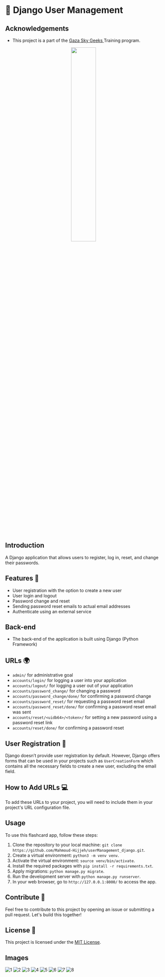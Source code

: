 # 🚀 Django User Management 

## Acknowledgements
- This project is a part of the [Gaza Sky Geeks ](https://gazaskygeeks.com/) Training program.
<p align="center">
<img src="https://gazaskygeeks.com/wp-content/uploads/2020/05/gsg-website-logo-colored-280-50.png" width="40%">
</p>

## Introduction
A Django application that allows users to register, log in, reset, and change their passwords. 

## Features 📌
- User registration with the option to create a new user
- User login and logout 
- Password change and reset 
- Sending password reset emails to actual email addresses 
- Authenticate using an external service 

## Back-end
- The back-end of the application is built using Django (Python Framework)

## URLs 🌍
- `admin/` for administrative goal
- `accounts/login/` for logging a user into your application 
- `accounts/logout/` for logging a user out of your application
- `accounts/password_change/` for changing a password 
- `accounts/password_change/done/` for confirming a password change 
- `accounts/password_reset/` for requesting a password reset email 
- `accounts/password_reset/done/` for confirming a password reset email was sent
- `accounts/reset/<uidb64>/<token>/` for setting a new password using a password reset link
- `accounts/reset/done/` for confirming a password reset 

## User Registration 📝
Django doesn’t provide user registration by default. However, Django offers forms that can be used in your projects such as `UserCreationForm` which contains all the necessary fields to create a new user, excluding the email field. 

## How to Add URLs 💻
To add these URLs to your project, you will need to include them in your project's URL configuration file. 

## Usage

To use this flashcard app, follow these steps:

1. Clone the repository to your local machine: 
`git clone https://github.com/Mahmoud-Hijjeh/userManagement_django.git`.
2. Create a virtual environment: `python3 -m venv venv`.
3. Activate the virtual environment: `source venv/bin/activate`.
4. Install the required packages with `pip install -r requirements.txt`.
5. Apply migrations: `python manage.py migrate`.
6. Run the development server with `python manage.py runserver`.
7. In your web browser, go to `http://127.0.0.1:8000/` to access the app.

## Contribute 🤝
Feel free to contribute to this project by opening an issue or submitting a pull request. Let's build this together! 

## License 📄
This project is licensed under the [MIT License](LICENSE.md).

## Images 
![1](https://user-images.githubusercontent.com/107920651/218275159-d34ecbdc-2678-4527-a0c8-cd14e1dd6e21.PNG)
![2](https://user-images.githubusercontent.com/107920651/218275165-726ca422-9fe4-49f6-ba77-3dfbc2cc1059.PNG)
![3](https://user-images.githubusercontent.com/107920651/218275171-7f4fd5ac-3bf6-437d-bcc9-a100c363928d.PNG)
![4](https://user-images.githubusercontent.com/107920651/218275179-3e9670fe-3bc2-4e9e-bc43-0b02333288ba.PNG)
![5](https://user-images.githubusercontent.com/107920651/218275181-a85a94a9-d0f8-4579-8880-31601d7e715a.PNG)
![6](https://user-images.githubusercontent.com/107920651/218275184-95cfbfba-2dd0-4bf5-834b-95bd64c6073a.PNG)
![7](https://user-images.githubusercontent.com/107920651/218275190-940857ae-c5f9-4bcf-a6ba-e2dadc3cda9c.PNG)
![8](https://user-images.githubusercontent.com/107920651/218275187-dbb46b0d-331c-4c3f-a4e8-45b3696e5621.PNG)

